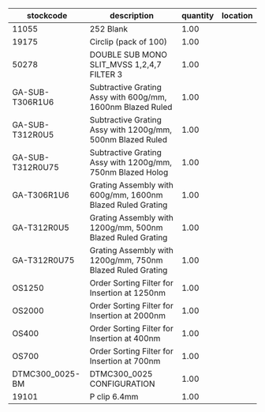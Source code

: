 |stockcode|description|quantity|location|
|---------|-----------|--------|--------|
|11055|252 Blank|1.00||
|19175|Circlip (pack of 100)|1.00||
|50278|DOUBLE SUB MONO SLIT_MVSS 1,2,4,7 FILTER 3|1.00||
|GA-SUB-T306R1U6|Subtractive Grating Assy with 600g/mm, 1600nm Blazed Ruled|1.00||
|GA-SUB-T312R0U5|Subtractive Grating Assy with 1200g/mm, 500nm Blazed Ruled|1.00||
|GA-SUB-T312R0U75|Subtractive Grating Assy with 1200g/mm, 750nm Blazed Holog|1.00||
|GA-T306R1U6|Grating Assembly with 600g/mm, 1600nm Blazed Ruled Grating|1.00||
|GA-T312R0U5|Grating Assembly with 1200g/mm, 500nm Blazed Ruled Grating|1.00||
|GA-T312R0U75|Grating Assembly with 1200g/mm, 750nm Blazed Ruled Grating|1.00||
|OS1250|Order Sorting Filter for Insertion at 1250nm|1.00||
|OS2000|Order Sorting Filter for Insertion at 2000nm|1.00||
|OS400|Order Sorting Filter for Insertion at 400nm|1.00||
|OS700|Order Sorting Filter for Insertion at 700nm|1.00||
|DTMC300_0025-BM|DTMC300_0025 CONFIGURATION|1.00||
|19101|P clip 6.4mm|1.00||

